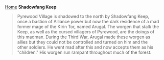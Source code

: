 [Home](../index.md)
**Shadowfang Keep**
> Pyrewood Village is shadowed to the north by Shadowfang Keep, once a bastion of Alliance power but now the dark residence of a mad former mage of the Kirin Tor, named Arugal. The worgen that stalk the Keep, as well as the cursed villagers of Pyrewood, are the doings of this madman. During the Third War, Arugal made these worgen as allies but they could not be controlled and turned on him and the other soldiers. He went mad after this and now accepts them as his "children." His worgen run rampant throughout much of the forest.